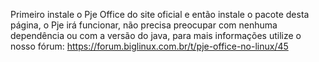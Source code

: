 Primeiro instale o Pje Office do site oficial e então instale o pacote desta página, o Pje irá funcionar, não precisa preocupar com nenhuma dependência ou com a versão do java, para mais informações utilize o nosso fórum: https://forum.biglinux.com.br/t/pje-office-no-linux/45
